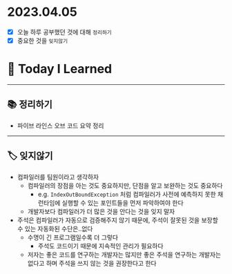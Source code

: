 # 2023.04.05

- [x] 오늘 하루 공부했던 것에 대해 `정리하기`
- [x] 중요한 것을 `잊지않기`

# 🚩 Today I Learned

---

## 📚 정리하기

- 파이브 라인스 오브 코드 요약 정리

---

## 🏷 잊지않기

- 컴파일러를 팀원이라고 생각하자
  - 컴파일러의 장점을 아는 것도 중요하지만, 단점을 알고 보완하는 것도 중요하다
    - e.g. `IndexOutBoundException` 처럼 컴파일러가 사전에 예측하지 못한 채 런타임에 실행할 수 있는 포인트들을 먼저 파악하여야 한다
  - 개발자보다 컴파일러가 더 많은 것을 안다는 것을 잊지 말자
- 주석은 컴파일러가 자동으로 검증해주지 않기 때문에, 주석이 잘못된 것을 보장할 수 있는 자동화된 수단은..없다
  - 수명이 긴 프로그램일수록 더 그렇다
    - 주석도 코드이기 때문에 지속적인 관리가 필요하다
  - 저자는 좋은 코드를 연구하는 개발자는 많지만 좋은 주석을 연구하는 개발자는 없다고 하며 주석을 쓰지 않는 것을 권장한다고 한다
